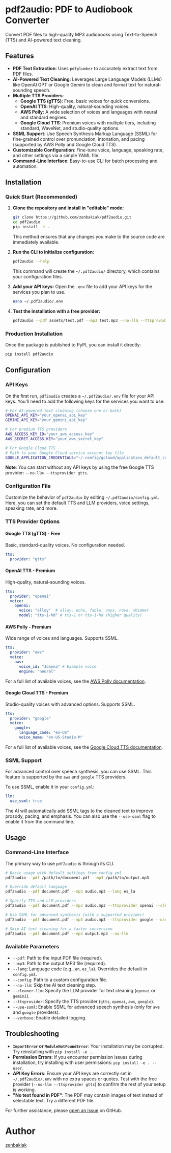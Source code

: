 # pdf2audio: PDF to Audiobook Converter

Convert PDF files to high-quality MP3 audiobooks using Text-to-Speech (TTS) and AI-powered text cleaning.

## Features

- **PDF Text Extraction**: Uses `pdfplumber` to accurately extract text from PDF files.
- **AI-Powered Text Cleaning**: Leverages Large Language Models (LLMs) like OpenAI GPT or Google Gemini to clean and format text for natural-sounding speech.
- **Multiple TTS Providers**:
  - **Google TTS (gTTS)**: Free, basic voices for quick conversions.
  - **OpenAI TTS**: High-quality, natural-sounding voices.
  - **AWS Polly**: A wide selection of voices and languages with neural and standard engines.
  - **Google Cloud TTS**: Premium voices with multiple tiers, including standard, WaveNet, and studio-quality options.
- **SSML Support**: Use Speech Synthesis Markup Language (SSML) for fine-grained control over pronunciation, intonation, and pacing (supported by AWS Polly and Google Cloud TTS).
- **Customizable Configuration**: Fine-tune voice, language, speaking rate, and other settings via a simple YAML file.
- **Command-Line Interface**: Easy-to-use CLI for batch processing and automation.

## Installation

### Quick Start (Recommended)

1.  **Clone the repository and install in "editable" mode:**
    ```bash
    git clone https://github.com/zenbakiak/pdf2audio.git
    cd pdf2audio
    pip install -e .
    ```
    This method ensures that any changes you make to the source code are immediately available.

2.  **Run the CLI to initialize configuration:**
    ```bash
    pdf2audio --help
    ```
    This command will create the `~/.pdf2audio/` directory, which contains your configuration files.

3.  **Add your API keys:**
    Open the `.env` file to add your API keys for the services you plan to use.
    ```bash
    nano ~/.pdf2audio/.env
    ```

4.  **Test the installation with a free provider:**
    ```bash
    pdf2audio --pdf assets/test.pdf --mp3 test.mp3 --no-llm --ttsprovider gtts
    ```

### Production Installation

Once the package is published to PyPI, you can install it directly:
```bash
pip install pdf2audio
```

## Configuration

### API Keys

On the first run, `pdf2audio` creates a `~/.pdf2audio/.env` file for your API keys. You'll need to add the following keys for the services you want to use:

```bash
# For AI-powered text cleaning (choose one or both)
OPENAI_API_KEY="your_openai_api_key"
GEMINI_API_KEY="your_gemini_api_key"

# For premium TTS providers
AWS_ACCESS_KEY_ID="your_aws_access_key"
AWS_SECRET_ACCESS_KEY="your_aws_secret_key"

# For Google Cloud TTS
# Path to your Google Cloud service account key file
GOOGLE_APPLICATION_CREDENTIALS="~/.config/gcloud/application_default_credentials.json"
```

**Note**: You can start without any API keys by using the free Google TTS provider: `--no-llm --ttsprovider gtts`.

### Configuration File

Customize the behavior of `pdf2audio` by editing `~/.pdf2audio/config.yml`. Here, you can set the default TTS and LLM providers, voice settings, speaking rate, and more.

### TTS Provider Options

#### Google TTS (gTTS) - Free
Basic, standard-quality voices. No configuration needed.
```yaml
tts:
  provider: "gtts"
```

#### OpenAI TTS - Premium
High-quality, natural-sounding voices.
```yaml
tts:
  provider: "openai"
  voice:
    openai:
      voice: "alloy"  # alloy, echo, fable, onyx, nova, shimmer
      model: "tts-1-hd" # tts-1 or tts-1-hd (higher quality)
```

#### AWS Polly - Premium
Wide range of voices and languages. Supports SSML.
```yaml
tts:
  provider: "aws"
  voice:
    aws:
      voice_id: "Joanna" # Example voice
      engine: "neural"
```
For a full list of available voices, see the [AWS Polly documentation](https://docs.aws.amazon.com/polly/latest/dg/voicelist.html).

#### Google Cloud TTS - Premium
Studio-quality voices with advanced options. Supports SSML.
```yaml
tts:
  provider: "google"
  voice:
    google:
      language_code: "en-US"
      voice_name: "en-US-Studio-M"
```
For a full list of available voices, see the [Google Cloud TTS documentation](https://cloud.google.com/text-to-speech/docs/voices).

### SSML Support

For advanced control over speech synthesis, you can use SSML. This feature is supported by the `aws` and `google` TTS providers.

To use SSML, enable it in your `config.yml`:
```yaml
llm:
  use_ssml: true
```
The AI will automatically add SSML tags to the cleaned text to improve prosody, pacing, and emphasis. You can also use the `--use-ssml` flag to enable it from the command line.

## Usage

### Command-Line Interface

The primary way to use `pdf2audio` is through its CLI.

```bash
# Basic usage with default settings from config.yml
pdf2audio --pdf /path/to/document.pdf --mp3 /path/to/output.mp3

# Override default language
pdf2audio --pdf document.pdf --mp3 audio.mp3 --lang es_la

# Specify TTS and LLM providers
pdf2audio --pdf document.pdf --mp3 audio.mp3 --ttsprovider openai --cleaner-llm gemini

# Use SSML for advanced synthesis (with a supported provider)
pdf2audio --pdf document.pdf --mp3 audio.mp3 --ttsprovider google --use-ssml

# Skip AI text cleaning for a faster conversion
pdf2audio --pdf document.pdf --mp3 output.mp3 --no-llm
```

### Available Parameters

- `--pdf`: Path to the input PDF file (required).
- `--mp3`: Path to the output MP3 file (required).
- `--lang`: Language code (e.g., `en`, `es_la`). Overrides the default in `config.yml`.
- `--config`: Path to a custom configuration file.
- `--no-llm`: Skip the AI text cleaning step.
- `--cleaner-llm`: Specify the LLM provider for text cleaning (`openai` or `gemini`).
- `--ttsprovider`: Specify the TTS provider (`gtts`, `openai`, `aws`, `google`).
- `--use-ssml`: Enable SSML for advanced speech synthesis (only for `aws` and `google` providers).
- `--verbose`: Enable detailed logging.

## Troubleshooting

- **`ImportError` or `ModuleNotFoundError`**: Your installation may be corrupted. Try reinstalling with `pip install -e .`.
- **Permission Errors**: If you encounter permission issues during installation, try installing with user permissions: `pip install -e . --user`.
- **API Key Errors**: Ensure your API keys are correctly set in `~/.pdf2audio/.env` with no extra spaces or quotes. Test with the free provider (`--no-llm --ttsprovider gtts`) to confirm the rest of your setup is working.
- **"No text found in PDF"**: The PDF may contain images of text instead of selectable text. Try a different PDF file.

For further assistance, please [open an issue](https://github.com/zenbakiak/pdf2audio/issues) on GitHub.

# Author

[zenbakiak](https://github.com/zenbakiak)